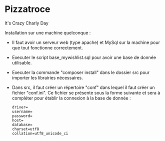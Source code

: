 # Pizzatroce
It's Crazy Charly Day


Installation sur une machine quelconque :

 - Il faut avoir un serveur web (type apache) et MySql sur la machine pour que tout fonctionne correctement.

 - Executer le script base_mywishlist.sql pour avoir une base de donnée utilisable.

 - Executer la commande "composer install" dans le dossier src pour importer les librairies nécessaires.
 
 - Dans src, il faut créer un répertoire "conf" dans lequel il faut créer un fichier "conf.ini".
   Ce fichier se présente sous la forme suivante et sera à compléter pour établir la connexion à la base de donnée :
   
       driver=
       username=
       password=
       host=
       database=
       charset=utf8
       collation=utf8_unicode_ci
